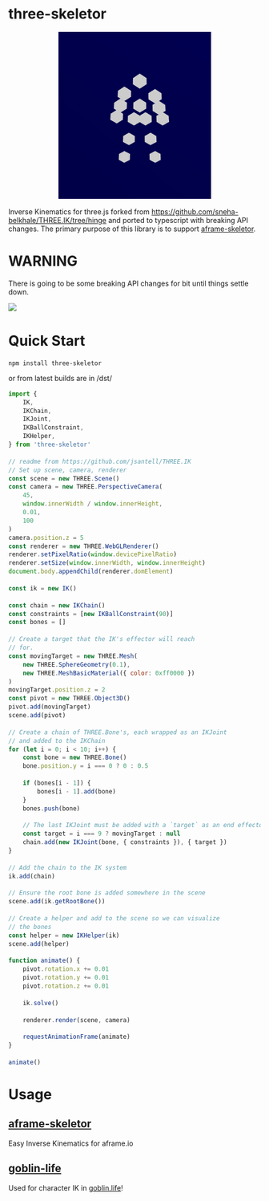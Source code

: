 # three-skeletor

<p align="center">
<img src="./docs/img/three-skeletor-logo.png"/>
</p>

Inverse Kinematics for three.js forked from
https://github.com/sneha-belkhale/THREE.IK/tree/hinge
and ported to typescript with breaking API changes. The primary purpose of this library is to support [aframe-skeletor](https://github.com/agoblinking/aframe-skeletor).

# **WARNING**

There is going to be some breaking API changes for bit until things settle down.

![](./docs/img/example_ik.gif)

# Quick Start

```
npm install three-skeletor
```

or from latest builds are in /dst/

```js
import {
	IK,
	IKChain,
	IKJoint,
	IKBallConstraint,
	IKHelper,
} from 'three-skeletor'

// readme from https://github.com/jsantell/THREE.IK
// Set up scene, camera, renderer
const scene = new THREE.Scene()
const camera = new THREE.PerspectiveCamera(
	45,
	window.innerWidth / window.innerHeight,
	0.01,
	100
)
camera.position.z = 5
const renderer = new THREE.WebGLRenderer()
renderer.setPixelRatio(window.devicePixelRatio)
renderer.setSize(window.innerWidth, window.innerHeight)
document.body.appendChild(renderer.domElement)

const ik = new IK()

const chain = new IKChain()
const constraints = [new IKBallConstraint(90)]
const bones = []

// Create a target that the IK's effector will reach
// for.
const movingTarget = new THREE.Mesh(
	new THREE.SphereGeometry(0.1),
	new THREE.MeshBasicMaterial({ color: 0xff0000 })
)
movingTarget.position.z = 2
const pivot = new THREE.Object3D()
pivot.add(movingTarget)
scene.add(pivot)

// Create a chain of THREE.Bone's, each wrapped as an IKJoint
// and added to the IKChain
for (let i = 0; i < 10; i++) {
	const bone = new THREE.Bone()
	bone.position.y = i === 0 ? 0 : 0.5

	if (bones[i - 1]) {
		bones[i - 1].add(bone)
	}
	bones.push(bone)

	// The last IKJoint must be added with a `target` as an end effector.
	const target = i === 9 ? movingTarget : null
	chain.add(new IKJoint(bone, { constraints }), { target })
}

// Add the chain to the IK system
ik.add(chain)

// Ensure the root bone is added somewhere in the scene
scene.add(ik.getRootBone())

// Create a helper and add to the scene so we can visualize
// the bones
const helper = new IKHelper(ik)
scene.add(helper)

function animate() {
	pivot.rotation.x += 0.01
	pivot.rotation.y += 0.01
	pivot.rotation.z += 0.01

	ik.solve()

	renderer.render(scene, camera)

	requestAnimationFrame(animate)
}

animate()
```

# Usage

## [aframe-skeletor](https://github.com/agoblinking/aframe-skeletor)

Easy Inverse Kinematics for aframe.io

## [goblin-life](https://goblin.life/legend)

Used for character IK in [goblin.life](https://goblin.life)!

